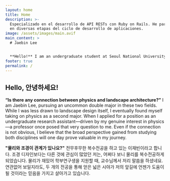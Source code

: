 ```yaml
---
layout: home
title: Home
description: >-
  Especializado en el desarrollo de API RESTs con Ruby on Rails. He participado
  en diversas etapas del ciclo de desarrollo de aplicaciones.
image: /assets/images/main.avif
main_content: >
  # Jaebin Lee


  **Hello!** I am an undergraduate student at Seoul National University, majoring in **Landscape Architecture** and **Physics**. As a research assistant, I worked on improving simulations for 2D materials to validate experimental results. In the future, I hope to investigate **complex systems** related to urban green infrastructure and ecosystems.
footer: true
permalink: /
---
```

## Hello, 안녕하세요!
**“Is there any connection between physics and landscape architecture?”**
I am Jaebin Lee, pursuing an uncommon double major in these two fields. While I was less drawn to landscape design itself, I eventually found myself taking on physics as a second major. When I applied for a position as an undergraduate research assistant—driven by my genuine interest in physics—a professor once posed that very question to me. Even if the connection is not obvious, I believe that the broad perspective gained from studying both disciplines will one day prove valuable in my journey.

**"물리와 조경이 관계가 있나요?"** 전무후무한 복수전공을 하고 있는 이재빈이라고 합니다. 조경 디자인보다는 다른 것에 관심이 많았던 저는, 어쩌다 보니 물리를 복수전공하게 되었습니다. 물리가 재밌어 학부연구생을 지원할 때, 교수님께서 저리 말씀을 하셨네요. 연관없어 보일지라도, 두 개의 전공을 통해 얻은 넓은 시야가 저의 앞길에 언젠가 도움이 될 것이라는 믿음을 가지고 살아가고 있습니다. 